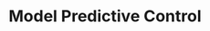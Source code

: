 ---
layout: page
title: Model Predictive Control
description: Implementing an MPC controller for a rocket prototype
img: assets/img/mpc.png
redirect: https://github.com/nlugon/Model-Predicitve-Control-Rocket
importance: 9
category: School Projects
---